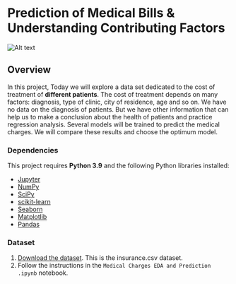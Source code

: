 # Prediction of Medical Bills & Understanding Contributing Factors

![Alt text](https://miro.medium.com/max/1400/1*9x_5VZjJ1b5LhVvm5xRSRw.jpeg "a title")


## Overview

In this project, Today we will explore a data set dedicated to the cost of treatment of  **different patients**.
The cost of treatment depends on many factors: diagnosis, type of clinic, city of residence, age and so on. 
We have no data on the diagnosis of patients. But we have other information that can help us to make a conclusion about the health of patients and practice regression analysis.
Several models will be trained to predict the medical charges. 
We will compare these results and choose the optimum model.

### Dependencies

This project requires **Python 3.9** and the following Python libraries installed:

- [Jupyter](http://jupyter.org/)
- [NumPy](http://www.numpy.org/)
- [SciPy](https://www.scipy.org/)
- [scikit-learn](http://scikit-learn.org/)
- [Seaborn](https://seaborn.pydata.org/)
- [Matplotlib](http://matplotlib.org/)
- [Pandas](http://pandas.pydata.org/)

### Dataset

1. [Download the dataset](https://github.com/its-archan/Prediction-of-Medical-Bills/blob/main/insurance.csv). This is the insurance.csv dataset.
2. Follow the instructions in the `Medical Charges EDA and Prediction .ipynb` notebook.
